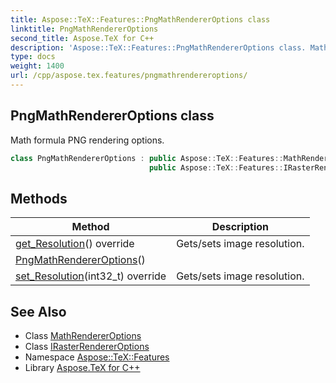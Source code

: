 ```yaml
---
title: Aspose::TeX::Features::PngMathRendererOptions class
linktitle: PngMathRendererOptions
second_title: Aspose.TeX for C++
description: 'Aspose::TeX::Features::PngMathRendererOptions class. Math formula PNG rendering options in C++.'
type: docs
weight: 1400
url: /cpp/aspose.tex.features/pngmathrendereroptions/
---
```

## PngMathRendererOptions class


Math formula PNG rendering options.

```cpp
class PngMathRendererOptions : public Aspose::TeX::Features::MathRendererOptions,
                               public Aspose::TeX::Features::IRasterRendererOptions
```

## Methods

| Method | Description |
| --- | --- |
| [get_Resolution](./get_resolution/)() override | Gets/sets image resolution. |
| [PngMathRendererOptions](./pngmathrendereroptions/)() |  |
| [set_Resolution](./set_resolution/)(int32_t) override | Gets/sets image resolution. |
## See Also

* Class [MathRendererOptions](../mathrendereroptions/)
* Class [IRasterRendererOptions](../irasterrendereroptions/)
* Namespace [Aspose::TeX::Features](../)
* Library [Aspose.TeX for C++](../../)
